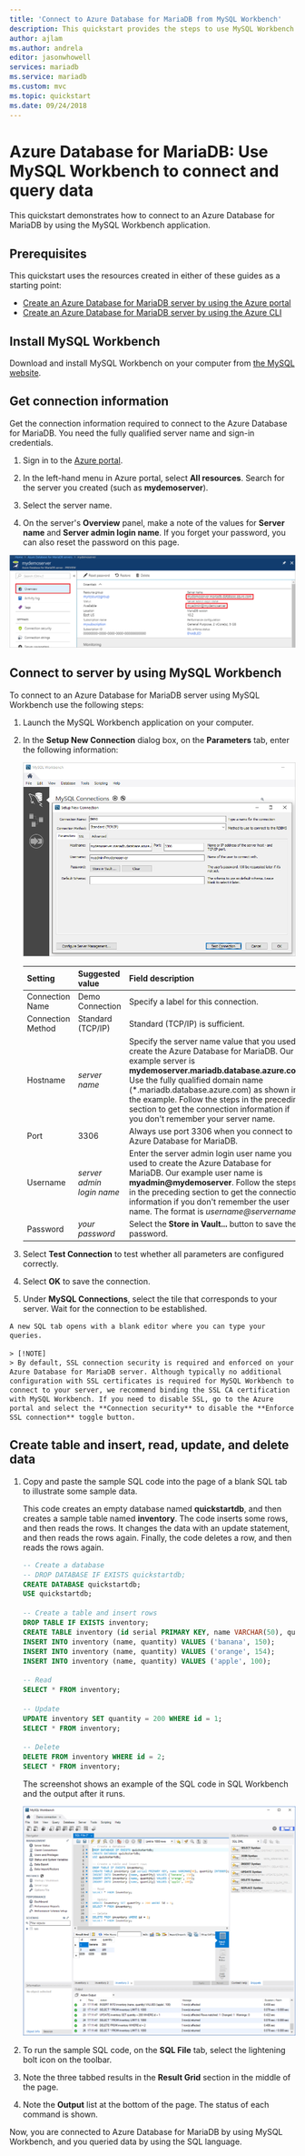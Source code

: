 ```yaml
---
title: 'Connect to Azure Database for MariaDB from MySQL Workbench'
description: This quickstart provides the steps to use MySQL Workbench to connect and query data from Azure Database for MariaDB.
author: ajlam
ms.author: andrela
editor: jasonwhowell
services: mariadb
ms.service: mariadb
ms.custom: mvc
ms.topic: quickstart
ms.date: 09/24/2018
---
```


# Azure Database for MariaDB: Use MySQL Workbench to connect and query data

This quickstart demonstrates how to connect to an Azure Database for MariaDB by using the MySQL Workbench application. 

## Prerequisites

This quickstart uses the resources created in either of these guides as a starting point:
- [Create an Azure Database for MariaDB server by using the Azure portal](./quickstart-create-mariadb-server-database-using-azure-portal.md)
- [Create an Azure Database for MariaDB server by using the Azure CLI](./quickstart-create-mariadb-server-database-using-azure-cli.md)

## Install MySQL Workbench

Download and install MySQL Workbench on your computer from [the MySQL website](https://dev.mysql.com/downloads/workbench/).

## Get connection information

Get the connection information required to connect to the Azure Database for MariaDB. You need the fully qualified server name and sign-in credentials.

1. Sign in to the [Azure portal](https://portal.azure.com/).

2. In the left-hand menu in Azure portal, select **All resources**. Search for the server you created (such as **mydemoserver**).

3. Select the server name.

4. On the server's **Overview** panel, make a note of the values for **Server name** and **Server admin login name**. If you forget your password, you can also reset the password on this page.

 ![Azure Database for MariaDB server name](./media/connect-workbench/1_server-overview-name-login.png)

## Connect to server by using MySQL Workbench

To connect to an Azure Database for MariaDB server using MySQL Workbench use the following steps:

1.	Launch the MySQL Workbench application on your computer. 

2.	In the **Setup New Connection** dialog box, on the **Parameters** tab, enter the following information:

    ![Set up a new connection](./media/connect-workbench/2-setup-new-connection.png)

    | Setting | Suggested value | Field description |
    |---|---|---|
    |	Connection Name | Demo Connection | Specify a label for this connection. |
    | Connection Method | Standard (TCP/IP) | Standard (TCP/IP) is sufficient. |
    | Hostname | *server name* | Specify the server name value that you used to create the Azure Database for MariaDB. Our example server is **mydemoserver.mariadb.database.azure.com**. Use the fully qualified domain name (\*.mariadb.database.azure.com) as shown in the example. Follow the steps in the preceding section to get the connection information if you don't remember your server name.  |
    | Port | 3306 | Always use port 3306 when you connect to Azure Database for MariaDB. |
    | Username |  *server admin login name* | Enter the server admin login user name you used to create the Azure Database for MariaDB. Our example user name is **myadmin@mydemoserver**. Follow the steps in the preceding section to get the connection information if you don't remember the user name. The format is *username@servername*.
    | Password | *your password* | Select the **Store in Vault...** button to save the password. |

3.   Select **Test Connection** to test whether all parameters are configured correctly. 

4.   Select **OK** to save the connection. 

5.   Under **MySQL Connections**, select the tile that corresponds to your server. Wait for the connection to be established.

    A new SQL tab opens with a blank editor where you can type your queries.
    
    > [!NOTE]
    > By default, SSL connection security is required and enforced on your Azure Database for MariaDB server. Although typically no additional configuration with SSL certificates is required for MySQL Workbench to connect to your server, we recommend binding the SSL CA certification with MySQL Workbench. If you need to disable SSL, go to the Azure portal and select the **Connection security** to disable the **Enforce SSL connection** toggle button.

## Create table and insert, read, update, and delete data

1. Copy and paste the sample SQL code into the page of a blank SQL tab to illustrate some sample data.

    This code creates an empty database named **quickstartdb**, and then creates a sample table named **inventory**. The code inserts some rows, and then reads the rows. It changes the data with an update statement, and then reads the rows again. Finally, the code deletes a row, and then reads the rows again.
    
    ```sql
    -- Create a database
    -- DROP DATABASE IF EXISTS quickstartdb;
    CREATE DATABASE quickstartdb;
    USE quickstartdb;
    
    -- Create a table and insert rows
    DROP TABLE IF EXISTS inventory;
    CREATE TABLE inventory (id serial PRIMARY KEY, name VARCHAR(50), quantity INTEGER);
    INSERT INTO inventory (name, quantity) VALUES ('banana', 150);
    INSERT INTO inventory (name, quantity) VALUES ('orange', 154);
    INSERT INTO inventory (name, quantity) VALUES ('apple', 100);
    
    -- Read
    SELECT * FROM inventory;
    
    -- Update
    UPDATE inventory SET quantity = 200 WHERE id = 1;
    SELECT * FROM inventory;
    
    -- Delete
    DELETE FROM inventory WHERE id = 2;
    SELECT * FROM inventory;
    ```

    The screenshot shows an example of the SQL code in SQL Workbench and the output after it runs.
    
    ![Select the MySQL Workbench SQL tab to run sample SQL code](media/connect-workbench/3-workbench-sql-tab.png)

2. To run the sample SQL code, on the **SQL File** tab, select the lightening bolt icon on the toolbar.
3. Note the three tabbed results in the **Result Grid** section in the middle of the page. 
4. Note the **Output** list at the bottom of the page. The status of each command is shown. 

Now, you are connected to Azure Database for MariaDB by using MySQL Workbench, and you queried data by using the SQL language.

<!--
## Next steps
> [!div class="nextstepaction"]
> [Migrate your database using Export and Import](./concepts-migrate-import-export.md)
-->